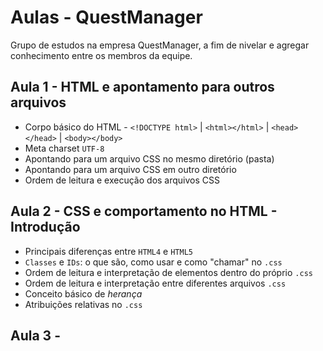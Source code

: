 # Aulas - QuestManager

Grupo de estudos na empresa QuestManager, a fim de nivelar e agregar conhecimento entre os membros da equipe.

## Aula 1 - HTML e apontamento para outros arquivos
* Corpo básico do HTML - ``<!DOCTYPE html>`` | ``<html></html>`` | ``<head></head>`` | ``<body></body>``
* Meta charset ``UTF-8``
* Apontando para um arquivo CSS no mesmo diretório (pasta)
* Apontando para um arquivo CSS em outro diretório
* Ordem de leitura e execução dos arquivos CSS

## Aula 2 - CSS e comportamento no HTML - Introdução
* Principais diferenças entre ``HTML4`` e ``HTML5``
* ``Classes`` e ``IDs``: o que são, como usar e como "chamar" no ``.css``
* Ordem de leitura e interpretação de elementos dentro do próprio ``.css``
* Ordem de leitura e interpretação entre diferentes arquivos ``.css``
* Conceito básico de *herança*
* Atribuições relativas no ``.css``

## Aula 3 - 
